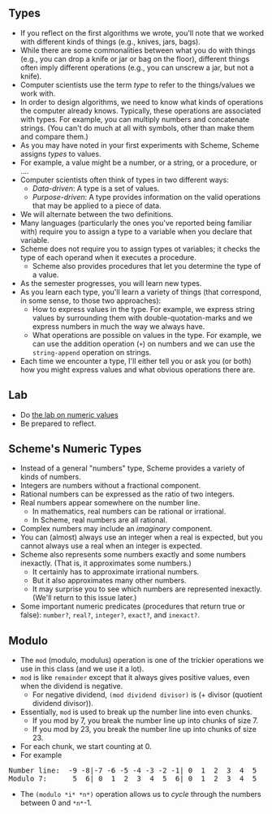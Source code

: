 Types
-----

* If you reflect on the first algorithms we wrote, you'll note that we
  worked with different kinds of things (e.g., knives, jars, bags).  
* While there are some commonalities between what you do with things
  (e.g., you can drop a knife or jar or bag on the floor), different
  things often imply different operations (e.g., you can unscrew a jar,
  but not a knife).
* Computer scientists use the term *type* to refer to the things/values
  we work with.
* In order to design algorithms, we need to know what kinds of operations
  the computer already knows.  Typically, these operations are associated
  with types.  For example, you can multiply numbers and concatenate
  strings.  (You can't do much at all with symbols, other than make them
  and compare them.)
* As you may have noted in your first experiments with Scheme, Scheme
  assigns *types* to values.
* For example, a value might be a number, or a string, or 
  a procedure, or ....
* Computer scientists often think of types in two different ways:
    * *Data-driven*: A type is a set of values.
    * *Purpose-driven*: A type provides information on the valid
      operations that may be applied to a piece of data.
* We will alternate between the two definitions.
* Many languages (particularly the ones you've reported being familiar
  with) require you to assign a type to a variable when you declare
  that variable.
* Scheme does not require you to assign types ot variables; it checks
  the type of each operand when it executes a procedure.
    * Scheme also provides procedures that let you determine the type
    of a value.
* As the semester progresses, you will learn new types.
* As you learn each type, you'll learn a variety of things (that 
  correspond, in some sense, to those two approaches):
    * How to express values in the type.  For example, we express string
      values by surrounding them with double-quotation-marks and we express
      numbers in much the way we always have.
    * What operations are possible on values in the type.  For example, we
      can use the addition operation (`+`) on numbers and we
      can use the `string-append` operation on strings.
* Each time we encounter a type, I'll either tell you or ask you (or both)
  how you might express values and what obvious operations there are.

Lab
---

* Do [the lab on numeric values](../Labs/numeric-values-lab.html)
* Be prepared to reflect.

Scheme's Numeric Types
----------------------

* Instead of a general "numbers" type, Scheme provides a variety
  of kinds of numbers.
* Integers are numbers without a fractional component.
* Rational numbers can be expressed as the ratio of two integers.
* Real numbers appear somewhere on the number line.
    * In mathematics, real numbers can be rational or irrational.
    * In Scheme, real numbers are all rational.
* Complex numbers may include an *imaginary* component.
* You can (almost) always use an integer when a real is expected, but
  you cannot always use a real when an integer is expected.
* Scheme also represents some numbers exactly and some numbers
  inexactly.  (That is, it approximates some numbers.)
    * It certainly has to approximate irrational numbers.
    * But it also approximates many other numbers.
    * It may surprise you to see which numbers are represented inexactly.
    (We'll return to this issue later.)
* Some important numeric predicates (procedures that return true or
  false):
  `number?`,
  `real?`,
  `integer?`,
  `exact?`, and
  `inexact?`.

Modulo
------

* The `mod` (modulo, modulus) operation is one of the trickier 
  operations we use in this class (and we use it a lot).
* `mod` is like `remainder` except that it always gives positive
  values, even when the dividend is negative.
    * For negative dividend, `(mod dividend divisor)` is
      (+ divisor (quotient dividend divisor)).
* Essentially, `mod` is used to break up the number line into
  even chunks.
    * If you mod by 7, you break the number line up into chunks of size 7.
    * If you mod by 23, you break the number line up into chunks of size 23.
* For each chunk, we start counting at 0.
* For example
<pre>
Number line:  -9 -8|-7 -6 -5 -4 -3 -2 -1| 0  1  2  3  4  5  6| 7  8  9 10 11 
Modulo 7:      5  6| 0  1  2  3  4  5  6| 0  1  2  3  4  5  6| 0  1  2  3  4 
</pre>
* The `(modulo *i* *n*)` operation allows us to 
  *cycle* through the numbers between 0 and `*n*`-1.

